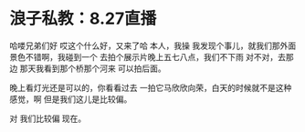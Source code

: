 # 浪子私教：8.27直播

哈喽兄弟们好 哎这个什么好，又来了哈 本人，我操 我发现个事儿，就我们那外面景色不错啊，我碰到一个 去拍个展示片晚上五七八点，我们不下雨 对不对，去那边 那天我看到那个桥那个河来 可以拍后面。

晚上看灯光还是可以的，你看看过去 一拍它马欣欣向荣，白天的时候就不是这种感觉，啊 但是我们这儿是比较偏。

对 我们比较偏 现在。